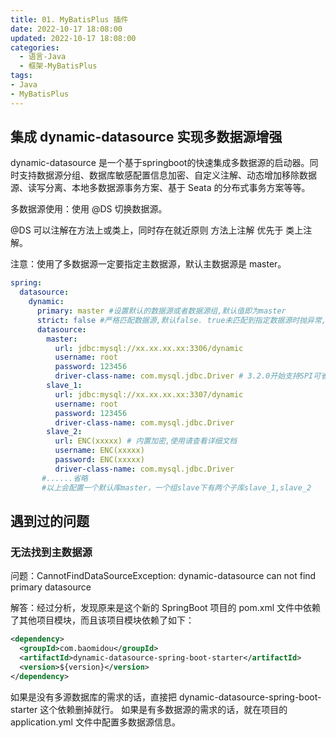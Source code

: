 ```yaml
---
title: 01. MyBatisPlus 插件
date: 2022-10-17 18:08:00
updated: 2022-10-17 18:08:00
categories:
  - 语言-Java
  - 框架-MyBatisPlus
tags:
- Java
- MyBatisPlus
---
```


## 集成 dynamic-datasource 实现多数据源增强

dynamic-datasource 是一个基于springboot的快速集成多数据源的启动器。同时支持数据源分组、数据库敏感配置信息加密、自定义注解、动态增加移除数据源、读写分离、本地多数据源事务方案、基于 Seata 的分布式事务方案等等。

多数据源使用：使用 @DS 切换数据源。

@DS 可以注解在方法上或类上，同时存在就近原则 方法上注解 优先于 类上注解。

注意：使用了多数据源一定要指定主数据源，默认主数据源是 master。

```yml
spring:
  datasource:
    dynamic:
      primary: master #设置默认的数据源或者数据源组,默认值即为master
      strict: false #严格匹配数据源,默认false. true未匹配到指定数据源时抛异常,false使用默认数据源
      datasource:
        master:
          url: jdbc:mysql://xx.xx.xx.xx:3306/dynamic
          username: root
          password: 123456
          driver-class-name: com.mysql.jdbc.Driver # 3.2.0开始支持SPI可省略此配置
        slave_1:
          url: jdbc:mysql://xx.xx.xx.xx:3307/dynamic
          username: root
          password: 123456
          driver-class-name: com.mysql.jdbc.Driver
        slave_2:
          url: ENC(xxxxx) # 内置加密,使用请查看详细文档
          username: ENC(xxxxx)
          password: ENC(xxxxx)
          driver-class-name: com.mysql.jdbc.Driver
       #......省略
       #以上会配置一个默认库master，一个组slave下有两个子库slave_1,slave_2
```

## 遇到过的问题

### 无法找到主数据源

问题：CannotFindDataSourceException: dynamic-datasource can not find primary datasource

解答：经过分析，发现原来是这个新的 SpringBoot 项目的 pom.xml 文件中依赖了其他项目模块，而且该项目模块依赖了如下：

```xml
<dependency>
  <groupId>com.baomidou</groupId>
  <artifactId>dynamic-datasource-spring-boot-starter</artifactId>
  <version>${version}</version>
</dependency>
```

如果是没有多源数据库的需求的话，直接把 dynamic-datasource-spring-boot-starter 这个依赖删掉就行。
如果是有多数据源的需求的话，就在项目的 application.yml 文件中配置多数据源信息。
